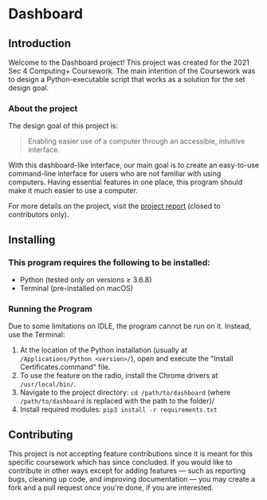# Dashboard

## Introduction
Welcome to the Dashboard project! This project was created for the 2021 Sec 4 Computing+ Coursework. The main intention of the Coursework was to design a Python-executable script that works as a solution for the set design goal.

### About the project
The design goal of this project is:
> Enabling easier use of a computer through an accessible, intuitive interface.

With this dashboard-like interface, our main goal is to create an easy-to-use command-line interface for users who are not familiar with using computers. Having essential features in one place, this program should make it much easier to use a computer.

For more details on the project, visit the [project report](https://docs.google.com/document/d/1t1rERklzGDVZPoyKrVBXq2GmOywC1a4bcmHmczDhVgk/edit#) (closed to contributors only).

## Installing

### This program requires the following to be installed:
- Python (tested only on versions ≥ 3.6.8)
- Terminal (pre-installed on macOS)

### Running the Program
Due to some limitations on IDLE, the program cannot be run on it. Instead, use the Terminal:

1.  At the location of the Python installation (usually at `/Applications/Python <version>/`), open and execute the "Install Certificates.command" file.
2. To use the feature on the radio, install the Chrome drivers at `/usr/local/bin/`.
3. Navigate to the project directory: `cd /path/to/dashboard` (where `/path/to/dashboard` is replaced with the path to the folder)/
4. Install required modules: `pip3 install -r requirements.txt`

## Contributing
This project is not accepting feature contributions since it is meant for this specific coursework which has since concluded. If you would like to contribute in other ways except for adding features — such as reporting bugs, cleaning up code, and improving documentation — you may create a fork and a pull request once you're done, if you are interested.